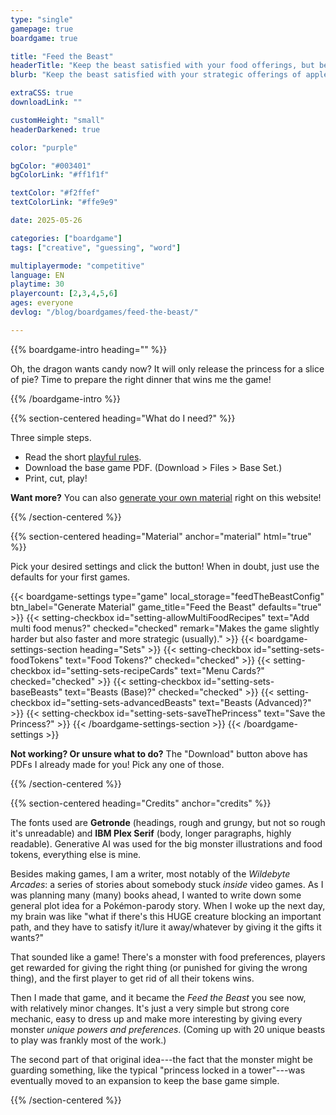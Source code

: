 ```yaml
---
type: "single"
gamepage: true
boardgame: true

title: "Feed the Beast"
headerTitle: "Keep the beast satisfied with your food offerings, but be the first to get rid of the entire feast."
blurb: "Keep the beast satisfied with your strategic offerings of apples, pie or bread. Be the first to get rid of your entire food storage."

extraCSS: true
downloadLink: ""

customHeight: "small"
headerDarkened: true

color: "purple"

bgColor: "#003401"
bgColorLink: "#ff1f1f"

textColor: "#f2ffef"
textColorLink: "#ffe9e9"

date: 2025-05-26

categories: ["boardgame"]
tags: ["creative", "guessing", "word"]

multiplayermode: "competitive"
language: EN
playtime: 30
playercount: [2,3,4,5,6]
ages: everyone
devlog: "/blog/boardgames/feed-the-beast/"

---
```


{{% boardgame-intro heading="" %}}

Oh, the dragon wants candy now? It will only release the princess for a slice of pie? Time to prepare the right dinner that wins me the game!

{{% /boardgame-intro %}}

{{% section-centered heading="What do I need?" %}}

Three simple steps.
* Read the short [playful rules](rules).
* Download the base game PDF. (Download > Files > Base Set.)
* Print, cut, play!

**Want more?** You can also [generate your own material](#material) right on this website!

{{% /section-centered %}}

{{% section-centered heading="Material" anchor="material" html="true" %}}

<p>Pick your desired settings and click the button! When in doubt, just use the defaults for your first games.</p>

{{< boardgame-settings type="game" local_storage="feedTheBeastConfig" btn_label="Generate Material" game_title="Feed the Beast" defaults="true" >}}
  {{< setting-checkbox id="setting-allowMultiFoodRecipes" text="Add multi food menus?" checked="checked" remark="Makes the game slightly harder but also faster and more strategic (usually)." >}}
  {{< boardgame-settings-section heading="Sets" >}}
    {{< setting-checkbox id="setting-sets-foodTokens" text="Food Tokens?" checked="checked" >}}
    {{< setting-checkbox id="setting-sets-recipeCards" text="Menu Cards?" checked="checked" >}}
    {{< setting-checkbox id="setting-sets-baseBeasts" text="Beasts (Base)?" checked="checked" >}}
    {{< setting-checkbox id="setting-sets-advancedBeasts" text="Beasts (Advanced)?" >}}
    {{< setting-checkbox id="setting-sets-saveThePrincess" text="Save the Princess?" >}}
  {{< /boardgame-settings-section >}}
{{< /boardgame-settings >}}

<p class="settings-remark"><strong>Not working? Or unsure what to do?</strong> The "Download" button above has PDFs I already made for you! Pick any one of those.</p>

{{% /section-centered %}}

{{% section-centered heading="Credits" anchor="credits" %}}

The fonts used are **Getronde** (headings, rough and grungy, but not so rough it's unreadable) and **IBM Plex Serif** (body, longer paragraphs, highly readable). Generative AI was used for the big monster illustrations and food tokens, everything else is mine.

Besides making games, I am a writer, most notably of the _Wildebyte Arcades_: a series of stories about somebody stuck _inside_ video games. As I was planning many (many) books ahead, I wanted to write down some general plot idea for a Pokémon-parody story. When I woke up the next day, my brain was like "what if there's this HUGE creature blocking an important path, and they have to satisfy it/lure it away/whatever by giving it the gifts it wants?"

That sounded like a game! There's a monster with food preferences, players get rewarded for giving the right thing (or punished for giving the wrong thing), and the first player to get rid of all their tokens wins.

Then I made that game, and it became the _Feed the Beast_ you see now, with relatively minor changes. It's just a very simple but strong core mechanic, easy to dress up and make more interesting by giving every monster _unique powers and preferences_. (Coming up with 20 unique beasts to play was frankly most of the work.)

The second part of that original idea---the fact that the monster might be guarding something, like the typical "princess locked in a tower"---was eventually moved to an expansion to keep the base game simple.

{{% /section-centered %}}
